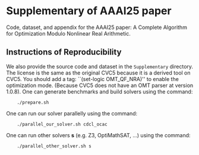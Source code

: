 # Supplementary of AAAI25 paper
Code, dataset, and appendix for the AAAI25 paper: A Complete Algorithm for Optimization Modulo Nonlinear Real Arithmetic.


## Instructions of Reproducibility

We also provide the source code and dataset in the ``Supplementary`` directory. The license is the same as the original CVC5 because it is a derived tool on CVC5. You should add a tag:  ``(set-logic OMT\_QF\_NRA)'' to enable the optimization mode. (Because CVC5 does not have an OMT parser at version 1.0.8). One can generate benchmarks and build solvers using the command:
```
    ./prepare.sh
```
One can run our solver parallelly using the command:
```
    ./parallel_our_solver.sh cdcl_ocac
```
One can run other solvers **s** (e.g. Z3, OptiMathSAT, ...) using the command:
```
    ./parallel_other_solver.sh s
```
